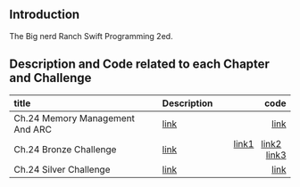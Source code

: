 ## Introduction
The Big nerd Ranch Swift Programming 2ed.

## Description and Code related to each Chapter and Challenge

| title      | Description| code        | 
|:-----------|:-----------|------------:|
|Ch.24 Memory Management And ARC |[link](https://haeseongpark.github.io/swift/BRNSwift-EndOfChapter24/)   |   [link](https://github.com/HaeSeongPark/BNRSwift/tree/master/24CyclicalAssets/CyclicalAssets)|
|Ch.24 Bronze Challenge |[link]()   |   [link1](https://github.com/HaeSeongPark/BNRSwift/blob/master/24CyclicalAssets/CyclicalAssets/Person.swift#L45)  &nbsp;  [link2](https://github.com/HaeSeongPark/BNRSwift/blob/master/24CyclicalAssets/CyclicalAssets/Accountant.swift/#L26) &nbsp; [link3](https://github.com/HaeSeongPark/BNRSwift/blob/master/24CyclicalAssets/CyclicalAssets/Asset.swift#L33)|
|Ch.24 Silver Challenge |[link]()   |   [link](https://github.com/HaeSeongPark/BNRSwift/blob/master/24CyclicalAssets/CyclicalAssets/Person.swift#L33)|



